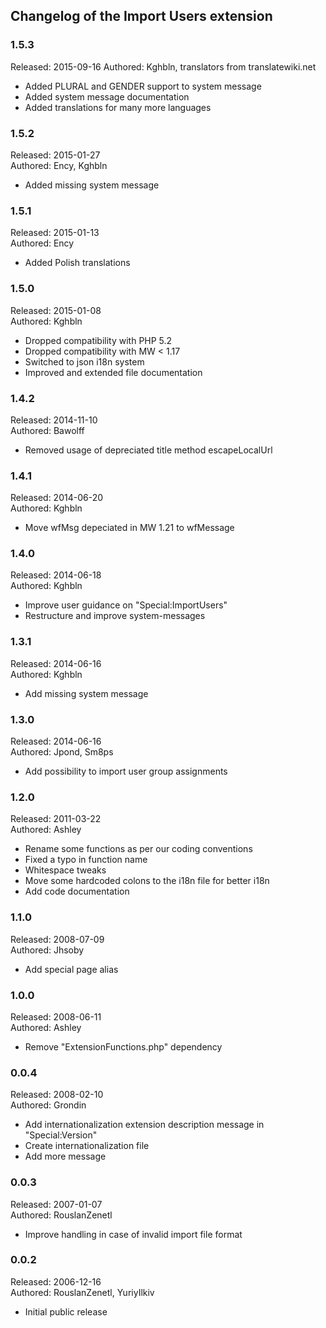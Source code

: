 ## Changelog of the Import Users extension


### 1.5.3

Released: 2015-09-16
Authored: Kghbln, translators from translatewiki.net

* Added PLURAL and GENDER support to system message
* Added system message documentation
* Added translations for many more languages


### 1.5.2

Released: 2015-01-27  
Authored: Ency, Kghbln

* Added missing system message


### 1.5.1

Released: 2015-01-13  
Authored: Ency

* Added Polish translations


### 1.5.0

Released: 2015-01-08  
Authored: Kghbln

* Dropped compatibility with PHP 5.2
* Dropped compatibility with MW < 1.17
* Switched to json i18n system
* Improved and extended file documentation


### 1.4.2

Released: 2014-11-10  
Authored: Bawolff

* Removed usage of depreciated title method escapeLocalUrl


### 1.4.1

Released: 2014-06-20  
Authored: Kghbln

* Move wfMsg depeciated in MW 1.21 to wfMessage


### 1.4.0

Released: 2014-06-18  
Authored: Kghbln

* Improve user guidance on "Special:ImportUsers"
* Restructure and improve system-messages


### 1.3.1

Released: 2014-06-16  
Authored: Kghbln

* Add missing system message


### 1.3.0

Released: 2014-06-16  
Authored: Jpond, Sm8ps

* Add possibility to import user group assignments


### 1.2.0

Released: 2011-03-22  
Authored: Ashley

* Rename some functions as per our coding conventions
* Fixed a typo in function name
* Whitespace tweaks
* Move some hardcoded colons to the i18n file for better i18n
* Add code documentation


### 1.1.0

Released: 2008-07-09  
Authored: Jhsoby

* Add special page alias


### 1.0.0

Released: 2008-06-11  
Authored: Ashley

* Remove "ExtensionFunctions.php" dependency


### 0.0.4

Released: 2008-02-10  
Authored: Grondin

* Add internationalization extension description message in "Special:Version"
* Create internationalization file
* Add more message


### 0.0.3

Released: 2007-01-07  
Authored: RouslanZenetl

* Improve handling in case of invalid import file format


### 0.0.2

Released: 2006-12-16  
Authored: RouslanZenetl, YuriyIlkiv

* Initial public release
